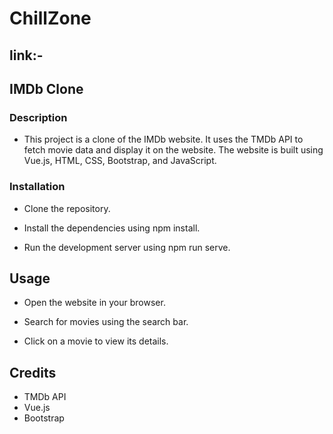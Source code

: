 # ChillZone 
## link:- 


## IMDb Clone

### Description

- This project is a clone of the IMDb website. It uses the TMDb API to fetch movie data and display it on the website. The website is built using Vue.js, HTML, CSS, Bootstrap, and JavaScript.

### Installation

- Clone the repository.

- Install the dependencies using npm install.

- Run the development server using npm run serve.

## Usage

- Open the website in your browser.

- Search for movies using the search bar.

- Click on a movie to view its details.

## Credits
- TMDb API
- Vue.js
- Bootstrap

